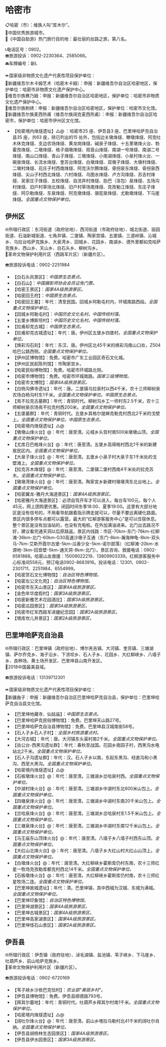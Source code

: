 # 哈密市  
📋哈密（市）：维族人叫“库木尔”。  
🏅中国优秀旅游城市。  
🧾《中国自助游》热门旅行目的地：最壮丽的丝路之旅，第八名。  
  
📞电话区号：0902。  
☎️旅游投诉：0902-2230364、2585066。  
🚘车牌编号：新L  
  
⏩国家级非物质文化遗产代表性项目保护单位：  
🔸新疆维吾尔木卡姆艺术（哈密木卡姆）：申报：新疆维吾尔自治区哈密地区，保护单位：哈密市非物质文化遗产保护中心。  
🔸维吾尔族赛乃姆：申报：新疆维吾尔自治区哈密地区，保护单位：哈密市非物质文化遗产保护中心。  
🔸维吾尔族刺绣：申报：新疆维吾尔自治区哈密地区，保护单位：哈密市文化馆。  
🔸新疆维吾尔族麦西热甫（维吾尔族阔克麦西热甫）：申报：新疆维吾尔自治区哈密市，保护单位：哈密市伊州区文化馆。  

* 【哈密境内烽燧遗址】△@ ：哈密市25 座、伊吾县3 座、巴里坤哈萨克自治县35 座，共63 座，除已列出的15 处外，包括边关墩烽燧、瞭墩烽燧、阿克吐木休克烽燧、支边农场烽燧、黄龙岗烽燧、碱泉子烽燧、十五里墩烽火台、勃霍孜烽燧、二墩烽燧、格子烟墩烽燧、观音山烽燧、南湖一号烽燧、南湖二号烽燧、南山口烽燧、青山子烽燧、三墩烽燧、小南湖烽燧、小泉村烽火台、一碗泉烽燧、长流水烽燧、奎苏台烽燧、白墩烽燧、双墩子烽燧、大墩村烽燧、二墩村烽燧、花庄子村西南烽燧、阿克沃尔腾烽燧、骨拐泉东烽燧、骨拐泉西烽燧、尖山子村西北烽燧、六村烽燧、乌图水烽燧、卢方沟烽燧、苏吉村烽燧、吴家庄子烽燧、五校烽燧、自流井村烽燧、肋巴（洛包）泉烽燧、五场沟村烽燧、旧户村草场北烽燧、旧户村草场南烽燧、克孜勒江烽燧、东庄子烽燧、阿尕勒烽燧、东泉烽燧、阿克墩烽燧、骆驼泉烽燧、尤勒墩烽燧、下马崖烽燧。*全国重点文物保护单位。*  

## 伊州区  
🌐所辖行政区：东河街道（政府驻地）、西河街道（市政府驻地）、城北街道、丽园街道、石油新城街道、七角井镇、二堡镇、陶家宫镇、五堡镇、三道岭镇、沁城乡、乌拉台哈萨克族乡、大泉湾乡、回城乡、花园乡、南湖乡、德外里都如克哈萨克族乡、西山乡、天山乡、白石头乡、柳树沟乡。  
🚩革命文物保护利用片区（西路军片区）（新疆片区）。  
  
☎️旅游投诉电话：0902-2251984  
  
* 【白石头风景区】：*中国原生态景点。*  
* 【白石山】：*中国摄影师协会会员证免门票。*  
* 【哈密王景区】：*国家4A级旅游景区。*   
* 【哈密回王府】：*中国原生态景点。*  
* 【哈密回王墓】：年代：清至民国。回城乡阿勒屯村内，环城南路西段。*全国重点文物保护单位。*  
* 【回城乡阿勒屯村】：*中国历史文化名村。中国传统村落。*  
* 【五堡乡博斯坦村】：*中国历史文化名村。中国传统村落。*  
* 【拉甫却克古城】：*中国原生态景点。*  
* 【拉甫却克古城遗址】：年代：唐。伊州区五堡乡四堡村。*全国重点文物保护单位。*  
* 【焕彩沟石刻】：年代：东汉、唐。伊州区北45千米的焕彩沟南山口处，Z504 哈巴公路西侧。*全国重点文物保护单位。*  
* 【伊州区博物馆】：免费。哈密市广东工业园区奇石文化城。  
* 【伊州区民航陈列馆】：市陶家宫乡。  
* 【哈密民俗博物馆】：免费。哈密市环城路北侧。  
* 【哈密市博物馆】：免费。哈密市环城南路。*国家三级博物馆。*  
* 【哈密市文博院】：*国家4A级旅游景区。*   
* 【白杨沟佛寺遗址】：年代：唐。二堡镇乌拉泉村以西4千米，农十三师柳树泉农场白杨沟村东1千米。*全国重点文物保护单位。中国原生态景点。*  
* 【焉不拉克古墓群】：年代：青铜时代。柳树沟乡工一师村东2.5千米，农十三师柳树泉农场焉不拉克村西200米。*全国重点文物保护单位。*  
* 【五堡墓群】：年代：青铜时代。五堡乡其格尔提麻克勒克村西北2千米的戈壁上。*全国重点文物保护单位。中国原生态景点。*  
* 【哈密境内烽燧遗址】△@  
* 【墩墩山烽火台】@：年代：唐至清。沁城乡头宫村南500米墩墩山顶。*全国重点文物保护单位。*  
* 【尤库日巴格烽火台】@：年代：唐至清。五堡乡高得格村西北1千米的新建居民区内。*全国重点文物保护单位。*  
* 【大泉子烽火台】@：年代：唐至清。五堡乡小泉子村大泉子东1千米处的戈壁滩上。*全国重点文物保护单位。*  
* 【拉克苏木烽燧】@：年代：唐至清。二堡镇二堡村西南4千米处的拉克苏木。*全国重点文物保护单位。*  
* 【墩墩湾烽火台】@：年代：唐至清。陶家宮乡新建村墩墩湾东北台地上。*全国重点文物保护单位。*    
* 【哈密翼龙-雅丹大海道景区】：*国家4A级旅游景区。*   
* 【哈密雅丹大海道景区】：必须自驾开车才可以进入，每台车100元，每个人45元，网上团购更优惠。闭园时间冬季18:00、夏季19:00。这里有大部分地区是没有信号的，不用看导航跟着指示牌走就可以，尽量不要远离硬化路面。景区内很多停车点都可以露营。最大的“红柳游客服务中心”是可以住宿休息。整个景区是没有加油站的，也没有充电桩。在外加满油进来。北门出去路况不好，建议看完通天洞以后原路返。景区内线路：市区-70km-东门-76km-红柳滩-36km-北门-60km-G30高速沙墩子互通（东门-8km-瀚海神龟-8km-双头马-7km-艾斯开霞尔古堡-5km-瓜香少女-5km-诺尔部落）（红柳滩-20km-水源地-3km-回音壁-5km-通天洞-8km-北门）。景区咨询、救援电话：0902-6581888。哈密山友救援：15009022219、13809903339。红柳游客服务中心标准间558元，预订电话0902-8683916。投诉电话：12301、0902-2301711、2251984、6554999。
* 【哈密赏石文化博物馆】：*自治区特色博物馆。*  
* 【哈密左公文化苑】：*自治区特色博物馆。*    
* 【哈密市东天山景区】：*国家4A级旅游景区。*   
* 【金色年华度假村】：*国家3A级旅游景区。*   
* 【哈密新雅艺术花园酒庄】：*国家3A级旅游景区。*   
* 【哈密瓜园景区】：*国家3A级旅游景区。*   
* 【哈密市红军西路军进疆纪念园】：*国家2A级旅游景区。*   
* 【塔库坎儿井景区】：*国家2A级旅游景区。*  

## 巴里坤哈萨克自治县  
🌐所辖行政区：巴里坤镇（政府驻地）、博尔羌吉镇、大河镇、奎苏镇、三塘湖镇、萨尔乔克乡、海子沿乡、下涝坝乡、石人子乡、花园乡、大红柳峡乡、八墙子乡、良种场、黄土场开发区、巴里坤县山南开发区。  
🏅2018中国最美县域。  

☎️旅游投诉电话：13139712301
  
⏩国家级非物质文化遗产代表性项目保护单位：  
🔸新疆曲子：申报：新疆维吾尔自治区巴里坤哈萨克自治县，保护单位：巴里坤哈萨克自治县文化馆。  
 
* 【巴里坤地藏寺、仙姑庙】：*中国原生态景点。*  
* 【巴里坤哈萨克民俗博物馆】：免费。巴里坤天山路27号。  
* 【巴里坤哈萨克自治县博物馆】：免费。巴里坤县汉城南街58号。  
* 【石人子乡石人子村】：*全国乡村旅游重点村。*  
* 【大河古城】：年代：唐。大河镇东头渠村南2千米。*全国重点文物保护单位。*  
* 【岳公台-西黑沟遗址群】：年代：春秋至战国。花园乡南园子村，西黑沟水电站北2千米。*全国重点文物保护单位。*  
* 【石人子沟遗址群】：年代：汉。石人子乡以南，东起东黑沟、经直沟和小黑沟、西至大黑沟。*全国重点文物保护单位。*  
* 【哈密境内烽燧遗址】△@  
* 【石板墩烽火台】@：年代：唐至清。三塘湖乡岔哈泉村西。*全国重点文物保护单位。*  
* 【中湖村烽火台】@：年代：唐至清。三塘湖乡中湖村东北600米山包上。*全国重点文物保护单位。*  
* 【四塘泉烽火台】@：年代：唐至清。三塘湖乡中湖村东南20千米山包上。*全国重点文物保护单位。*  
* 【岔哈泉烽火台】@：年代：唐至清。三塘湖乡岔哈泉村东1.5千米山包上。*全国重点文物保护单位。*  
* 【三塘泉烽火台】@：年代：唐至清。三塘湖乡中湖村东南12千米山包上。*全国重点文物保护单位。*  
* 【马王庙东山顶烽火台】@：年代：唐至清。八墙子乡八墙子村西东山顶。*全国重点文物保护单位。*  
* 【大红山北烽火台】@：年代：唐至清。八墙子乡大红山村大红山山顶上。*全国重点文物保护单位。*  
* 【白墩烽火台】@：年代：唐至清。大红柳峡乡霍斯库仍村东南，农十三师红星一牧场克孜勒库都克村西北14千米。*全国重点文物保护单位。*  
* 【石板墩烽火台】@：年代：唐至清。大红柳峡乡霍斯库仍村南，农十三师红星牧场二连。*全国重点文物保护单位。*  
* 【巴里坤故城遗址】：年代：清。巴里坤镇，其中西城为汉城、东城为满城。*全国重点文物保护单位。*  
* 【巴里坤印象馆】：*自治区特色博物馆。*    
* 【巴里坤湖景区】：*国家4A级旅游景区。*   
* 【巴里坤古城景区】：*国家4A级旅游景区。*   
* 【巴里坤高家湖景区】：*国家4A级旅游景区。*   
* 【巴里坤怪石山景区】：*国家2A级旅游景区。*   
  
## 伊吾县  
🌐所辖行政区：伊吾镇（政府驻地）、淖毛湖镇、盐池镇、苇子峡乡、下马崖乡、吐葫芦乡、前山哈萨克族乡。  
🚩革命文物保护利用片区（新疆片区）。  
  
☎️旅游投诉电话：0902-6720169  
  
* 【苇子峡乡沙依巴克恰村】：*农业部“美丽乡村”。*  
* 【伊吾县博物馆】：免费。伊吾县顺德路793号。  
* 【拜其尔墓地】：年代：青铜时代。吐葫芦乡拜其尔村南1千米。*全国重点文物保护单位。*  
* 【哈密境内烽燧遗址】△@  
* 【阔吐尔烽火台】@：年代：唐至清。前山乡喀拉乌勒村北41千米的阔吐尔肖纳。*全国重点文物保护单位。*    
* 【伊吾县胡杨林生态园景区】：*国家4A级旅游景区。*   
* 【伊吾县伊水园景区】：*国家3A级旅游景区。*   